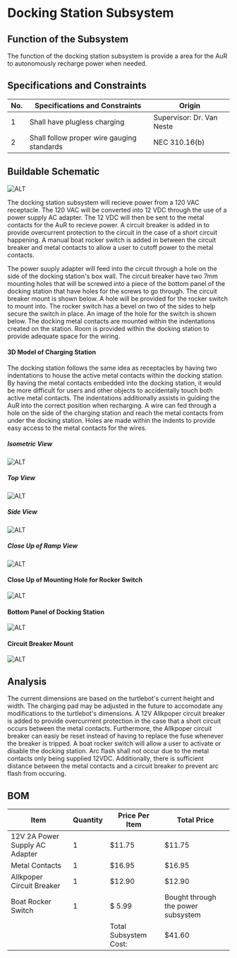 # Docking Station Subsystem

## Function of the Subsystem
The function of the docking station subsystem is provide a area for the AuR to autonomously recharge power when needed.

## Specifications and Constraints

| No. | Specifications and Constraints | Origin | 
|-|-|-| 
| 1 | Shall have plugless charging | Supervisor: Dr. Van Neste 
| 2 | Shall follow proper wire gauging standards | NEC 310.16(b)


## Buildable Schematic 
![ALT](https://github.com/Hawk652/Capstone-Guidance-Robot/blob/main/Documentation/Images/docking%20station/docking%20station%20schematic%20v3.png)

The docking station subsystem will recieve power from a 120 VAC receptacle. The 120 VAC will be converted into 12 VDC through the use of a power supply AC adapter. The 12 VDC will then be sent to the metal contacts for the AuR to recieve power. A circuit breaker is added in to provide overcurrent protection to the circuit in the case of a short circuit happening. A manual boat rocker switch is added in between the circuit breaker and metal contacts to allow a user to cutoff power to the metal contacts. 

The power suuply adapter will feed into the circuit through a hole on the side of the docking station's box wall. The circuit breaker have two 7mm mounting holes that will be screwed into a piece of the bottom panel of the docking station that have holes for the screws to go through. The circuit breaker mount is shown below. A hole will be provided for the rocker switch to mount into. The rocker switch has a bevel on two of the sides to help secure the switch in place. An image of the hole for the switch is shown below. The docking metal contacts are mounted within the indentations created on the station. Room is provided within the docking station to provide adequate space for the wiring. 

#### 3D Model of Charging Station
The docking station follows the same idea as receptacles by having two indentations to house the active metal contacts within the docking station. By having the metal contacts embedded into the docking station, it would be more difficult for users and other objects to accidentally touch both active metal contacts. The indentations additionally assists in guiding the AuR into the correct position when recharging. A wire can fed through a hole on the side of the charging station and reach the metal contacts from under the docking station. Holes are made within the indents to provide easy access to the metal contacts for the wires. 

##### Isometric View
![ALT](https://github.com/Hawk652/Capstone-Guidance-Robot/blob/main/Documentation/Images/docking%20station/isometric%20v2.png)

##### Top View
![ALT](https://github.com/Hawk652/Capstone-Guidance-Robot/blob/main/Documentation/Images/docking%20station/top%20v2.png)

##### Side View
![ALT](https://github.com/Hawk652/Capstone-Guidance-Robot/blob/main/Documentation/Images/docking%20station/side%20v2.png)

##### Close Up of Ramp View
![ALT](https://github.com/Hawk652/Capstone-Guidance-Robot/blob/main/Documentation/Images/docking%20station/ramp%20height%20v2.png%20.png)

#### Close Up of Mounting Hole for Rocker Switch
![ALT](https://github.com/Hawk652/Capstone-Guidance-Robot/blob/main/Documentation/Images/docking%20station/switch%20hole.png)

#### Bottom Panel of Docking Station
![ALT](https://github.com/Hawk652/Capstone-Guidance-Robot/blob/main/Documentation/Images/docking%20station/bottom%20panel.png)

#### Circuit Breaker Mount
![ALT](https://github.com/Hawk652/Capstone-Guidance-Robot/blob/main/Documentation/Images/docking%20station/circuit%20breaker%20mount.png)

## Analysis
The current dimensions are based on the turtlebot's current height and width. The charging pad may be adjusted in the future to accomodate any modifications to the turtlebot's dimensions. A 12V Allkpoper circuit breaker is added to provide overcurrrent protection in the case that a short circuit occurs between the metal contacts. Furthermore, the Allkpoper circuit breaker can easiy be reset instead of having to replace the fuse whenever the breaker is tripped. A boat rocker switch will allow a user to activate or disable the docking station. Arc flash shall not occur due to the metal contacts only being supplied 12VDC. Additionally, there is sufficient distance between the metal contacts and a circuit breaker to prevent arc flash from occuring. 

## BOM
| Item                          | Quantity | Price Per Item        | Total Price       |
| ----------------------------- | -------- | --------------------- | ----------------- |
| 12V 2A Power Supply AC Adapter| 1        | $11.75                | $11.75            |
| Metal Contacts                | 1        | $16.95                | $16.95            |
| Allkpoper Circuit Breaker     | 1        | $12.90                | $12.90            |
| Boat Rocker Switch            | 1        | $ 5.99                | Bought through the power subsystem|
|                               |          | Total Subsystem Cost: | $41.60            |



